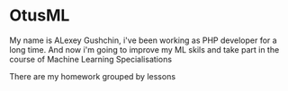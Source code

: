 # OtusML
 My name is ALexey  Gushchin,  i've  been  working as PHP developer for a long time. And now  i'm going to improve  my ML skils and take  part in the course of  Machine Learning Specialisations
 
There are  my  homework grouped by  lessons
 

